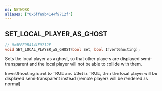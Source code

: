 ```yaml
---
ns: NETWORK
aliases: ["0x5ffe9b4144f9712f"]
---
```

## SET_LOCAL_PLAYER_AS_GHOST

```c
// 0x5FFE9B4144F9712F
void SET_LOCAL_PLAYER_AS_GHOST(bool Set, bool InvertGhosting);
```

Sets the local player as a ghost, so that other players are displayed semi-transparent and the local player will not be able to collide with them.

InvertGhosting is set to TRUE and bSet is TRUE, then the local player will be displayed semi-transparent instead (remote players will be rendered as normal)

